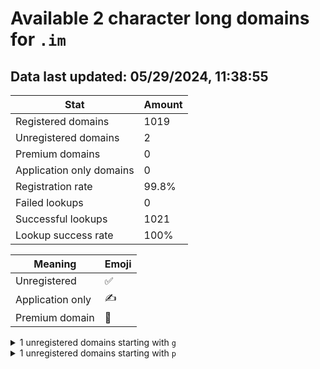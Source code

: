 # Available 2 character long domains for `.im`

## Data last updated: 05/29/2024, 11:38:55

|Stat|Amount|
|--|--|
|Registered domains|1019|
|Unregistered domains|2|
|Premium domains|0|
|Application only domains|0|
|Registration rate|99.8%|
|Failed lookups|0|
|Successful lookups|1021|
|Lookup success rate|100%|


|Meaning|Emoji|
|--|--|
|Unregistered|:white_check_mark:|
|Application only|:writing_hand:|
|Premium domain|:gem:|

<details>
<summary>1 unregistered domains starting with <bold><code>g</code></bold></summary>

|Type|Domain|
|--|--|
|:white_check_mark:|`g5.im`|
</details>
<details>
<summary>1 unregistered domains starting with <bold><code>p</code></bold></summary>

|Type|Domain|
|--|--|
|:white_check_mark:|`p9.im`|
</details>
